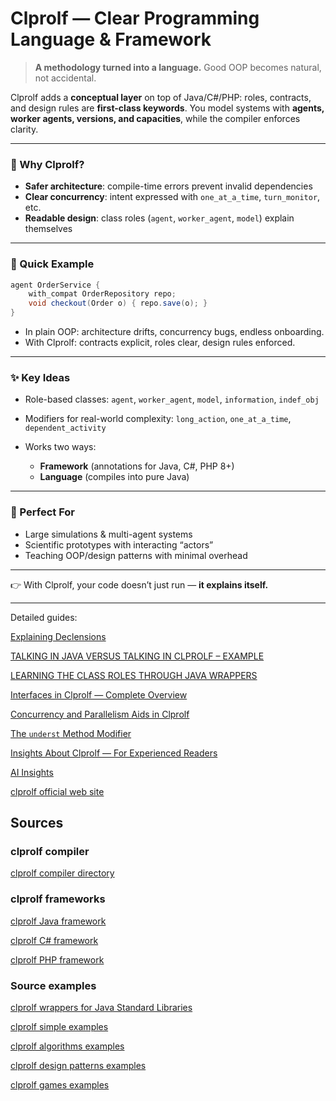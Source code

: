 # Clprolf — Clear Programming Language & Framework

> **A methodology turned into a language.**
> Good OOP becomes natural, not accidental.

Clprolf adds a **conceptual layer** on top of Java/C#/PHP:
roles, contracts, and design rules are **first-class keywords**.
You model systems with **agents, worker agents, versions, and capacities**, while the compiler enforces clarity.

---

### 🚀 Why Clprolf?

* **Safer architecture**: compile-time errors prevent invalid dependencies
* **Clear concurrency**: intent expressed with `one_at_a_time`, `turn_monitor`, etc.
* **Readable design**: class roles (`agent`, `worker_agent`, `model`) explain themselves

---

### 📝 Quick Example

```java
agent OrderService {
    with_compat OrderRepository repo;
    void checkout(Order o) { repo.save(o); }
}
```

* In plain OOP: architecture drifts, concurrency bugs, endless onboarding.
* With Clprolf: contracts explicit, roles clear, design rules enforced.

---

### ✨ Key Ideas

* Role-based classes: `agent`, `worker_agent`, `model`, `information`, `indef_obj`
* Modifiers for real-world complexity: `long_action`, `one_at_a_time`, `dependent_activity`
* Works two ways:

  * **Framework** (annotations for Java, C#, PHP 8+)
  * **Language** (compiles into pure Java)

---

### 🎯 Perfect For

* Large simulations & multi-agent systems
* Scientific prototypes with interacting “actors”
* Teaching OOP/design patterns with minimal overhead

---

👉 With Clprolf, your code doesn’t just run — **it explains itself.**

---

Detailed guides:

[Explaining Declensions](https://github.com/charleskoffler/clprolf/tree/main/docs/official/clprolf_off_doc_1_declensions.md)

[TALKING IN JAVA VERSUS TALKING IN CLPROLF – EXAMPLE](https://github.com/charleskoffler/clprolf/tree/main/docs/official/clprolf_off_doc_2_talking_java_vs_clprolf_quicksort.md)

[LEARNING THE CLASS ROLES THROUGH JAVA WRAPPERS](https://github.com/charleskoffler/clprolf/tree/main/docs/official/clprolf_off_doc_3_java_lib_wrappers.md)

[Interfaces in Clprolf — Complete Overview](https://github.com/charleskoffler/clprolf/tree/main/docs/official/clprolf_off_doc_4_interfaces.md)

[Concurrency and Parallelism Aids in Clprolf](https://github.com/charleskoffler/clprolf/tree/main/docs/official/clprolf_off_doc_5_conc_parall.md)

[The `underst` Method Modifier](https://github.com/charleskoffler/clprolf/tree/main/docs/official/clprolf_off_doc_6_underst.md)

[Insights About Clprolf — For Experienced Readers](https://github.com/charleskoffler/clprolf/tree/main/docs/official/clprolf_insights.md)

[AI Insights](https://github.com/charleskoffler/clprolf/tree/main/docs/ai_insights.md)

[clprolf official web site](https://www.clprolf-lang.org/)

## Sources

### clprolf compiler

[clprolf compiler directory](https://github.com/charleskoffler/clprolf/tree/main/simol_compiler)

### clprolf frameworks

[clprolf Java framework](https://github.com/charleskoffler/clprolf/tree/main/simol_compiler/src/main/java/org/simol/simolframework/java)

[clprolf C# framework](https://github.com/charleskoffler/clprolf/tree/main/simol_framework/SimolCsharpFramework)

[clprolf PHP framework](https://github.com/charleskoffler/clprolf/tree/main/simol_framework/simol_php_framework)

### Source examples

[clprolf wrappers for Java Standard Libraries](https://github.com/charleskoffler/clprolf/tree/main/wrappers)

[clprolf simple examples](https://github.com/charleskoffler/clprolf/tree/main/simol_simple_examples)

[clprolf algorithms examples](https://github.com/charleskoffler/clprolf/tree/main/simol_algorithms_examples)

[clprolf design patterns examples](https://github.com/charleskoffler/clprolf/tree/main/simol_design_patterns_examples)

[clprolf games examples](https://github.com/charleskoffler/clprolf/tree/main/simol_games_examples)
